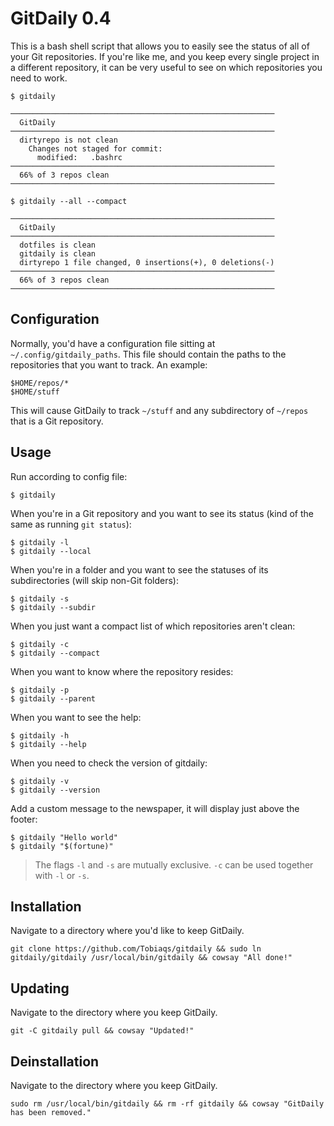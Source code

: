 # GitDaily 0.4
This is a bash shell script that allows you to easily see the status of all of your Git repositories. If you're like me, and you keep every single project in a different repository, it can be very useful to see on which repositories you need to work.

```
$ gitdaily
```
```
───────────────────────────────────────────────────────────
  GitDaily
───────────────────────────────────────────────────────────
  dirtyrepo is not clean
    Changes not staged for commit:
      modified:   .bashrc
───────────────────────────────────────────────────────────
  66% of 3 repos clean
───────────────────────────────────────────────────────────
```

```
$ gitdaily --all --compact
```
```
───────────────────────────────────────────────────────────
  GitDaily
───────────────────────────────────────────────────────────
  dotfiles is clean
  gitdaily is clean
  dirtyrepo 1 file changed, 0 insertions(+), 0 deletions(-)
───────────────────────────────────────────────────────────
  66% of 3 repos clean
───────────────────────────────────────────────────────────
```

## Configuration
Normally, you'd have a configuration file sitting at `~/.config/gitdaily_paths`. This file should contain the paths to the repositories that you want to track. An example:

```
$HOME/repos/*
$HOME/stuff
```

This will cause GitDaily to track `~/stuff` and any subdirectory of `~/repos` that is a Git repository.

## Usage

Run according to config file:
```
$ gitdaily
```

When you're in a Git repository and you want to see its status (kind of the same as running `git status`):
```
$ gitdaily -l
$ gitdaily --local
```

When you're in a folder and you want to see the statuses of its subdirectories (will skip non-Git folders):
```
$ gitdaily -s
$ gitdaily --subdir
```

When you just want a compact list of which repositories aren't clean:
```
$ gitdaily -c
$ gitdaily --compact
```

When you want to know where the repository resides:
```
$ gitdaily -p
$ gitdaily --parent
```

When you want to see the help:
```
$ gitdaily -h
$ gitdaily --help
```

When you need to check the version of gitdaily:
```
$ gitdaily -v
$ gitdaily --version
```

Add a custom message to the newspaper, it will display just above the footer:
```
$ gitdaily "Hello world"
$ gitdaily "$(fortune)"
```

> The flags `-l` and `-s` are mutually exclusive. `-c` can be used together with `-l` or `-s`.

## Installation
Navigate to a directory where you'd like to keep GitDaily.

```
git clone https://github.com/Tobiaqs/gitdaily && sudo ln gitdaily/gitdaily /usr/local/bin/gitdaily && cowsay "All done!"
```

## Updating
Navigate to the directory where you keep GitDaily.

```
git -C gitdaily pull && cowsay "Updated!"
```

## Deinstallation
Navigate to the directory where you keep GitDaily.

```
sudo rm /usr/local/bin/gitdaily && rm -rf gitdaily && cowsay "GitDaily has been removed."
```